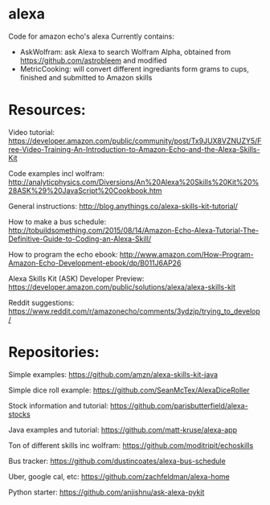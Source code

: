 # alexa
Code for amazon echo's alexa
Currently contains:
- AskWolfram: ask Alexa to search Wolfram Alpha, obtained from https://github.com/astrobleem and modified
- MetricCooking: will convert different ingrediants form grams to cups, finished and submitted to Amazon skills

# Resources:
Video tutorial: https://developer.amazon.com/public/community/post/Tx9JUX8VZNUZY5/Free-Video-Training-An-Introduction-to-Amazon-Echo-and-the-Alexa-Skills-Kit

Code examples incl wolfram: http://analyticphysics.com/Diversions/An%20Alexa%20Skills%20Kit%20%28ASK%29%20JavaScript%20Cookbook.htm

General instructions: http://blog.anythings.co/alexa-skills-kit-tutorial/

How to make a bus schedule: http://tobuildsomething.com/2015/08/14/Amazon-Echo-Alexa-Tutorial-The-Definitive-Guide-to-Coding-an-Alexa-Skill/

How to program the echo ebook: http://www.amazon.com/How-Program-Amazon-Echo-Development-ebook/dp/B011J6AP26

Alexa Skills Kit (ASK) Developer Preview: https://developer.amazon.com/public/solutions/alexa/alexa-skills-kit

Reddit suggestions: https://www.reddit.com/r/amazonecho/comments/3ydzjp/trying_to_develop/

# Repositories:
Simple examples: https://github.com/amzn/alexa-skills-kit-java

Simple dice roll example: https://github.com/SeanMcTex/AlexaDiceRoller

Stock information and tutorial: https://github.com/parisbutterfield/alexa-stocks

Java examples and tutorial: https://github.com/matt-kruse/alexa-app

Ton of different skills inc wolfram: https://github.com/moditripit/echoskills

Bus tracker: https://github.com/dustincoates/alexa-bus-schedule

Uber, google cal, etc: https://github.com/zachfeldman/alexa-home

Python starter: https://github.com/anjishnu/ask-alexa-pykit

